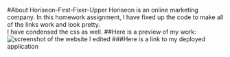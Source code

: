 #About Horiseon-First-Fixer-Upper
Horiseon is an online marketing company.
In this homework assignment, I have fixed up the code to make all of the links work and look pretty. <br>
I have condensed the css as well.
##Here is a preview of my work:
![screenshot of the website I edited](horiseon.png)
###Here is a link to my deployed application